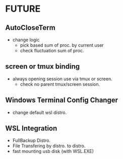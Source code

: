 # FUTURE

## AutoCloseTerm

- change logic
  - pick based sum of proc. by current user
  - check fluctuation sum of proc.

## screen or tmux binding

- always opening session use via tmux or screen.
  - check no parent tmux/screen session.

## Windows Terminal Config Changer

- change default wsl distro.

## WSL Integration

- FullBackup Distro.
- File Transfering by distro. to distro.
- fast mounting usb disk (with WSL.EXE)

